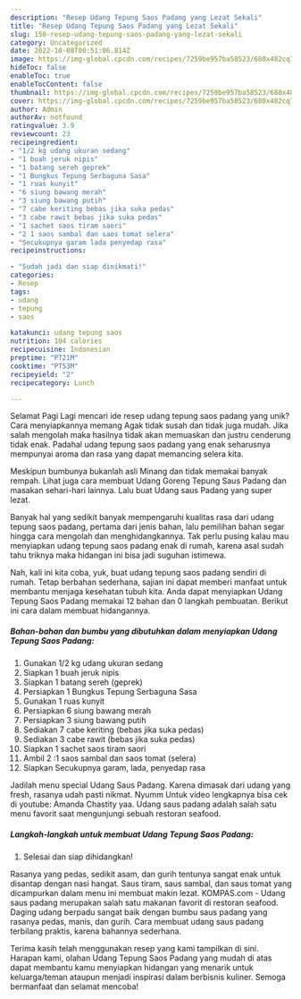 ```yaml
---
description: "Resep Udang Tepung Saos Padang yang Lezat Sekali"
title: "Resep Udang Tepung Saos Padang yang Lezat Sekali"
slug: 150-resep-udang-tepung-saos-padang-yang-lezat-sekali
category: Uncategorized
date: 2022-10-08T00:51:06.814Z
image: https://img-global.cpcdn.com/recipes/7259be957ba58523/680x482cq70/udang-tepung-saos-padang-foto-resep-utama.jpg
hideToc: false
enableToc: true
enableTocContent: false
thumbnail: https://img-global.cpcdn.com/recipes/7259be957ba58523/680x482cq70/udang-tepung-saos-padang-foto-resep-utama.jpg
cover: https://img-global.cpcdn.com/recipes/7259be957ba58523/680x482cq70/udang-tepung-saos-padang-foto-resep-utama.jpg
author: Admin
authorAv: notfound
ratingvalue: 3.9
reviewcount: 23
recipeingredient:
- "1/2 kg udang ukuran sedang"
- "1 buah jeruk nipis"
- "1 batang sereh geprek"
- "1 Bungkus Tepung Serbaguna Sasa"
- "1 ruas kunyit"
- "6 siung bawang merah"
- "3 siung bawang putih"
- "7 cabe keriting bebas jika suka pedas"
- "3 cabe rawit bebas jika suka pedas"
- "1 sachet saos tiram saori"
- "2 1 saos sambal dan saos tomat selera"
- "Secukupnya garam lada penyedap rasa"
recipeinstructions:

- "Sudah jadi dan siap dinikmati!"
categories:
- Resep
tags:
- udang
- tepung
- saos

katakunci: udang tepung saos 
nutrition: 104 calories
recipecuisine: Indonesian
preptime: "PT21M"
cooktime: "PT53M"
recipeyield: "2"
recipecategory: Lunch

---
```



Selamat Pagi Lagi mencari ide resep udang tepung saos padang yang unik? Cara menyiapkannya memang Agak tidak susah dan tidak juga mudah. Jika salah mengolah maka hasilnya tidak akan memuaskan dan justru cenderung tidak enak. Padahal udang tepung saos padang yang enak seharusnya mempunyai aroma dan rasa yang dapat memancing selera kita.


Meskipun bumbunya bukanlah asli Minang dan tidak memakai banyak rempah. Lihat juga cara membuat Udang Goreng Tepung Saus Padang dan masakan sehari-hari lainnya. Lalu buat Udang saus Padang yang super lezat.

Banyak hal yang sedikit banyak mempengaruhi kualitas rasa dari udang tepung saos padang, pertama dari jenis bahan, lalu pemilihan bahan segar hingga cara mengolah dan menghidangkannya. Tak perlu pusing kalau mau menyiapkan udang tepung saos padang enak di rumah, karena asal sudah tahu triknya maka hidangan ini bisa jadi suguhan istimewa.


Nah, kali ini kita coba, yuk, buat udang tepung saos padang sendiri di rumah. Tetap berbahan sederhana, sajian ini dapat memberi manfaat untuk membantu menjaga kesehatan tubuh kita. Anda dapat menyiapkan Udang Tepung Saos Padang memakai 12 bahan dan 0 langkah pembuatan. Berikut ini cara dalam membuat hidangannya.

<!--inarticleads1-->

##### Bahan-bahan dan bumbu yang dibutuhkan dalam menyiapkan Udang Tepung Saos Padang:

1. Gunakan 1/2 kg udang ukuran sedang
1. Siapkan 1 buah jeruk nipis
1. Siapkan 1 batang sereh (geprek)
1. Persiapkan 1 Bungkus Tepung Serbaguna Sasa
1. Gunakan 1 ruas kunyit
1. Persiapkan 6 siung bawang merah
1. Persiapkan 3 siung bawang putih
1. Sediakan 7 cabe keriting (bebas jika suka pedas)
1. Sediakan 3 cabe rawit (bebas jika suka pedas)
1. Siapkan 1 sachet saos tiram saori
1. Ambil 2 :1 saos sambal dan saos tomat (selera)
1. Siapkan Secukupnya garam, lada, penyedap rasa


Jadilah menu special Udang Saus Padang. Karena dimasak dari udang yang fresh, rasanya udah pasti nikmat. Nyumm Untuk video lengkapnya bisa cek di youtube: Amanda Chastity yaa. Udang saus padang adalah salah satu menu favorit saat mengunjungi sebuah restoran seafood. 

<!--inarticleads2-->

##### Langkah-langkah untuk membuat Udang Tepung Saos Padang:


1. Selesai dan siap dihidangkan!

Rasanya yang pedas, sedikit asam, dan gurih tentunya sangat enak untuk disantap dengan nasi hangat. Saus tiram, saus sambal, dan saus tomat yang dicampurkan dalam menu ini membuat makin lezat. KOMPAS.com - Udang saus padang merupakan salah satu makanan favorit di restoran seafood. Daging udang berpadu sangat baik dengan bumbu saus padang yang rasanya pedas, manis, dan gurih. Cara membuat udang saus padang terbilang praktis, karena bahannya sederhana. 

Terima kasih telah menggunakan resep yang kami tampilkan di sini. Harapan kami, olahan Udang Tepung Saos Padang yang mudah di atas dapat membantu kamu menyiapkan hidangan yang menarik untuk keluarga/teman ataupun menjadi inspirasi dalam berbisnis kuliner. Semoga bermanfaat dan selamat mencoba!
